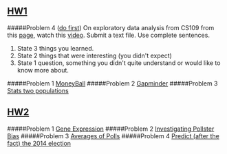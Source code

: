 ## [HW1](/hw1) 

#####Problem 4 ([do first](/lin_w_hw1/HW1-Prob4.txt))
On exploratory data analysis from CS109 from this [page](http://cs109.github.io/2015/pages/videos.html), watch this [video](https://matterhorn.dce.harvard.edu/engage/player/watch.html?id=a4e81697-fd86-415c-9b29-c14ea7ec15f2).
Submit a text file. Use complete sentences.

1. State 3 things you learned.
2. State 2 things that were interesting (you didn't expect)
3. State 1 question, something you didn't quite understand or would like to know more about.

#####Problem 1 [MoneyBall](/lin_w_hw1/HW1Prob1.ipynb)
#####Problem 2 [Gapminder](/lin_w_hw1/HW1-Prob2.ipynb)
#####Problem 3 [Stats two populations](/lin_w_hw1/HW1-Prob3.ipynb)

## [HW2](/hw2) 
#####Problem 1 [Gene Expression](/lin_w_hw2/HW2P1.ipynb)
#####Problem 2 [Investigating Pollster Bias](/lin_w_hw2/HW2P2.ipynb)
#####Problem 3 [Averages of Polls](/lin_w_hw2/HW2P3.ipynb)
#####Problem 4 [Predict (after the fact) the 2014 election](/lin_w_hw2/HW2P4.ipynb)
